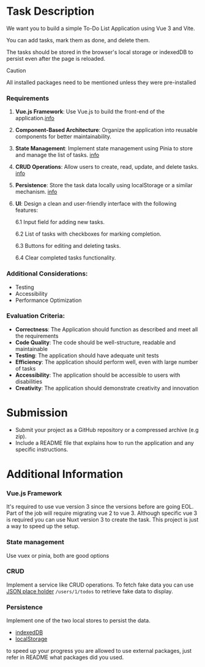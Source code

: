 # Task Description
We want you to build a simple To-Do List Application using Vue 3 and Vite. 

You can add tasks, mark them as done, and delete them. 

The tasks should be stored in the browser's local storage or indexedDB to persist even after the page is reloaded.

>[!CAUTION]
> All installed packages need to be mentioned unless they were pre-installed

### Requirements
1. **Vue.js Framework**: Use Vue.js to build the front-end of the application.[info](#vuejs-framework)

2. **Component-Based Architecture**: Organize the application into reusable components for better maintainability. 

3. **State Management**: Implement state management using Pinia to store and manage the list of tasks. [info](#state-management)

4. **CRUD Operations**: Allow users to create, read, update, and delete tasks. [info](#crud)
   
5. **Persistence**: Store the task data locally using localStorage or a similar mechanism. [info](#persistence)

6. **UI**: Design a clean and user-friendly interface with the following features:

    6.1 Input field for adding new tasks.

    6.2 List of tasks with checkboxes for marking completion.

    6.3 Buttons for editing and deleting tasks.

    6.4 Clear completed tasks functionality.

### Additional Considerations:
- Testing
- Accessibility
- Performance Optimization

### Evaluation Criteria:
- **Correctness**: The Application should function as described and meet all the requirements
- **Code Quality**: The code should be well-structure, readable and maintainable
- **Testing**: The application should have adequate unit tests
- **Efficiency**: The application should perform well, even with large number of tasks
- **Accessibility**: The application should be accessible to users with disabilities
- **Creativity**: The application should demonstrate creativity and innovation

# Submission 

- Submit your project as a GitHub repository or a compressed archive (e.g zip).
- Include a README file that explains how to run the application and any specific instructions.


# Additional Information

### Vue.js Framework
It's required to use vue version 3 since the versions before are going EOL.
Part of the job will require migrating vue 2 to vue 3. 
Although specific vue 3 is required you can use Nuxt version 3 to create the task.
This project is just a way to speed up the setup.

### State management
Use vuex or pinia, both are good options

### CRUD

Implement a service like CRUD operations. To fetch fake data you can use [JSON place holder](https://jsonplaceholder.typicode.com/guide/) `/users/1/todos` to retrieve fake data to display.

### Persistence

Implement one of the two local stores to persist the data.

- [indexedDB](https://developer.mozilla.org/en-US/docs/Web/API/IndexedDB_API)
- [localStorage](https://developer.mozilla.org/en-US/docs/Web/API/Window/localStorage)

to speed up your progress you are allowed to use external packages, just refer in README what packages did you used.
